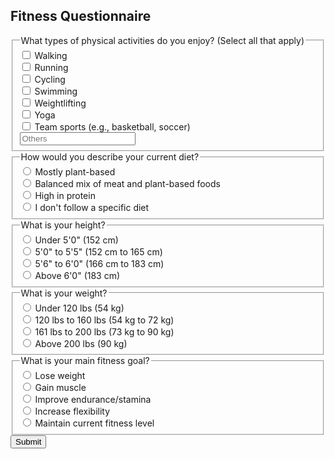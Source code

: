 
<html lang="en">
<head>
    <meta charset="UTF-8">
    <meta name="viewport" content="width=device-width, initial-scale=1.0">
    <title>Fitness Questionnaire</title>
</head>
<body>

<h2>Fitness Questionnaire</h2>

<form id="fitnessQuestionnaire">
    <fieldset>
        <legend>What types of physical activities do you enjoy? (Select all that apply)</legend>
        <input type="checkbox" id="walking" name="activity" value="walking">
        <label for="walking">Walking</label><br> 
        <input type="checkbox" id="running" name="activity" value="running">
        <label for="running">Running</label><br> 
        <input type="checkbox" id="cycling" name="activity" value="cycling">
        <label for="cycling">Cycling</label><br>
        <input type="checkbox" id="swimming" name="activity" value="swimming">
        <label for="swimming">Swimming</label><br>
        <input type="checkbox" id="weightlifting" name="activity" value="weightlifting">
        <label for="weightlifting">Weightlifting</label><br>
        <input type="checkbox" id="yoga" name="activity" value="yoga">
        <label for="yoga">Yoga</label><br>
        <input type="checkbox" id="teamSports" name="activity" value="teamSports">
        <label for="teamSports">Team sports (e.g., basketball, soccer)</label><br>
        <input type="text" id="otherActivity" name="activity" placeholder="Others">
    </fieldset>
    <fieldset>
        <legend>How would you describe your current diet?</legend>
        <input type="radio" id="plantBased" name="diet" value="plantBased">
        <label for="plantBased">Mostly plant-based</label><br>
        <input type="radio" id="mixed" name="diet" value="mixed">
        <label for="mixed">Balanced mix of meat and plant-based foods</label><br>
        <input type="radio" id="highProtein" name="diet" value="highProtein">
        <label for="highProtein">High in protein</label><br>
        <input type="radio" id="noSpecificDiet" name="diet" value="noSpecificDiet">
        <label for="noSpecificDiet">I don't follow a specific diet</label>
    </fieldset>
<fieldset>
        <legend>What is your height?</legend>
        <input type="radio" id="under5" name="height" value="under5">
        <label for="under5">Under 5'0" (152 cm)</label><br>
        <input type="radio" id="between5and5_5" name="height" value="between5and5_5">
        <label for="between5and5_5">5'0" to 5'5" (152 cm to 165 cm)</label><br>
        <input type="radio" id="between5_6and6" name="height" value="between5_6and6">
        <label for="between5_6and6">5'6" to 6'0" (166 cm to 183 cm)</label><br>
        <input type="radio" id="above6" name="height" value="above6">
        <label for="above6">Above 6'0" (183 cm)</label>
    </fieldset>
    <fieldset>
        <legend>What is your weight?</legend>
        <input type="radio" id="under120" name="weight" value="under120">
        <label for="under120">Under 120 lbs (54 kg)</label><br>
        <input type="radio" id="between120and160" name="weight" value="between120and160">
        <label for="between120and160">120 lbs to 160 lbs (54 kg to 72 kg)</label><br>
        <input type="radio" id="between161and200" name="weight" value="between161and200">
        <label for="between161and200">161 lbs to 200 lbs (73 kg to 90 kg)</label><br>
        <input type="radio" id="above200" name="weight" value="above200">
        <label for="above200">Above 200 lbs (90 kg)</label>
    </fieldset>
    <fieldset>
        <legend>What is your main fitness goal?</legend>
        <input type="radio" id="loseWeight" name="goal" value="loseWeight">
        <label for="loseWeight">Lose weight</label><br>
        <input type="radio" id="gainMuscle" name="goal" value="gainMuscle">
        <label for="gainMuscle">Gain muscle</label><br>
        <input type="radio" id="improveEndurance" name="goal" value="improveEndurance">
        <label for="improveEndurance">Improve endurance/stamina</label><br>
        <input type="radio" id="increaseFlexibility" name="goal" value="increaseFlexibility">
        <label for="increaseFlexibility">Increase flexibility</label><br>
        <input type="radio" id="maintainFitness" name="goal" value="maintainFitness">
        <label for="maintainFitness">Maintain current fitness level</label>
    </fieldset>
    <button type="button" onclick="submitForm()">Submit</button>
</form>

<div id="recommendation"></div>

<script>

    function submitForm() {
        const goal = document.querySelector('input[name="goal"]:checked').value;
        let recommendation = "Based on your selections, we recommend: ";
        let diet, workout;

        switch(goal) {
            case "loseWeight":
                recommendation += "a combination of cardio activities such as running or cycling, along with a balanced diet.";
                diet = "Balanced";
                workout = "Cardio";
                break;
            case "gainMuscle":
                recommendation += "weightlifting and resistance training, complemented by a protein-rich diet.";
                diet = "Protein";
                workout = "Weights";
                break;
            case "improveEndurance":
                recommendation += "regular endurance training activities like long-distance running or cycling, and a balanced diet with a good mix of carbohydrates and proteins.";
                diet = "Carbs";
                workout = "Endurance";
                break;
            case "increaseFlexibility":
                recommendation += "yoga or Pilates classes, focusing on stretching and flexibility exercises.";
                diet = "General";
                workout = "Flexibility";
                break;
            case "maintainFitness":
                recommendation += "a mix of moderate-intensity activities you enjoy, ensuring a balanced diet to support your lifestyle.";
                diet = "Balanced";
                workout = "Mixed";
                break;
            default:
                recommendation += "consulting a fitness professional for a plan tailored to your specific needs and goals.";
                diet = "Consult";
                workout = "Consult";
        }
        document.getElementById('recommendation').textContent = recommendation;
        console.log(`Diet: ${diet}, Workout: ${workout}`);
        // Optionally, display the diet and workout recommendations on the webpage
        document.getElementById('recommendation').textContent += `\nDiet: ${diet}, Workout: ${workout}`;
    }
        const url ='http://127.0.0.1:8082/api/users/diet';

        const body = {
            diet: diet,
            workout: workout
        };

        // Change options according to Authentication requirements
        const authOptions = {
            mode: 'cors', // no-cors, *cors, same-origin
            credentials: 'include', // include, same-origin, omit
            headers: {
                'Content-Type': 'application/json',
            },
            method: 'PUT', // Override the method property
            cache: 'no-cache', // Set the cache property
            body: JSON.stringify(body)
        };

        // Fetch JWT
        fetch(url, authOptions)
        .then(response => {
            // handle error response from Web API
            if (!response.ok) {
                const errorMsg = 'Error: ' + response.status;
                console.log(errorMsg);
                return;
            }
            // Success!!!
            // Redirect to the database page
        })
        // catch fetch errors (ie ACCESS to server blocked)
        .catch(err => {
            console.error(err);
        });


</script>


</body>
</html>       














       